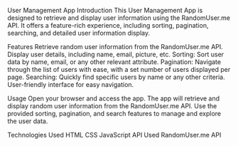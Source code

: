 User Management App
Introduction
This User Management App is designed to retrieve and display user information using the RandomUser.me API. It offers a feature-rich experience, including sorting, pagination, searching, and detailed user information display.

Features
Retrieve random user information from the RandomUser.me API.
Display user details, including name, email, picture, etc.
Sorting: Sort user data by name, email, or any other relevant attribute.
Pagination: Navigate through the list of users with ease, with a set number of users displayed per page.
Searching: Quickly find specific users by name or any other criteria.
User-friendly interface for easy navigation.

Usage
Open your browser and access the app.
The app will retrieve and display random user information from the RandomUser.me API.
Use the provided sorting, pagination, and search features to manage and explore the user data.

Technologies Used
HTML
CSS
JavaScript
API Used
RandomUser.me API
